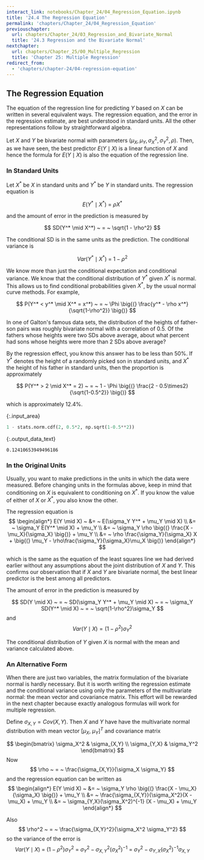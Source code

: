```yaml
---
interact_link: notebooks/Chapter_24/04_Regression_Equation.ipynb
title: '24.4 The Regression Equation'
permalink: 'chapters/Chapter_24/04_Regression_Equation'
previouschapter:
  url: chapters/Chapter_24/03_Regression_and_Bivariate_Normal
  title: '24.3 Regression and the Bivariate Normal'
nextchapter:
  url: chapters/Chapter_25/00_Multiple_Regression
  title: 'Chapter 25: Multiple Regression'
redirect_from:
  - 'chapters/chapter-24/04-regression-equation'
---
```


## The Regression Equation

The equation of the regression line for predicting $Y$ based on $X$ can be written in several equivalent ways. The regression equation, and the error in the regression estimate, are best understood in standard units. All the other representations follow by straightforward algebra.

Let $X$ and $Y$ be bivariate normal with parameters $(\mu_X, \mu_Y, \sigma_X^2, \sigma_Y^2, \rho)$. Then, as we have seen, the best predictor $E(Y \mid X)$ is a linear function of $X$ and hence the formula for $E(Y \mid X)$ is also the equation of the regression line.

### In Standard Units
Let $X^*$ be $X$ in standard units and $Y^*$ be $Y$ in standard units. The regression equation is

$$
E(Y^* \mid X^*) ~ = ~ \rho X^*
$$

and the amount of error in the prediction is measured by

$$
SD(Y^* \mid X^*) ~ = ~ \sqrt{1 - \rho^2}
$$

The conditional SD is in the same units as the prediction. The conditional variance is

$$
Var(Y^* \mid X^*) ~ = ~ 1 - \rho^2
$$

We know more than just the conditional expectation and conditional variance. We know that the conditional distribution of $Y^*$ given $X^*$ is normal. This allows us to find conditional probabilities given $X^*$, by the usual normal curve methods. For example, 

$$
P(Y^* < y^* \mid X^* = x^*) ~ = ~ \Phi \big{(} \frac{y^* - \rho x^*}{\sqrt{1-\rho^2}} \big{)}
$$

In one of Galton's famous data sets, the distribution of the heights of father-son pairs was roughly bivariate normal with a correlation of 0.5. Of the fathers whose heights were two SDs above average, about what percent had sons whose heights were more than 2 SDs above average?

By the regression effect, you know this answer has to be less than 50%. If $Y^*$ denotes the height of a randomly picked son in standard units, and $X^*$ the height of his father in standard units, then the proportion is approximately

$$
P(Y^* > 2 \mid X^* = 2) ~ = ~ 1 - \Phi \big{(} \frac{2 - 0.5\times2}{\sqrt{1-0.5^2}} \big{)}
$$

which is approximately 12.4%.


{:.input_area}
```python
1 - stats.norm.cdf(2, 0.5*2, np.sqrt(1-0.5**2))
```




{:.output_data_text}
```
0.12410653949496186
```



### In the Original Units
Usually, you want to make predictions in the units in which the data were measured. Before changing units in the formulas above, keep in mind that conditioning on $X$ is equivalent to conditioning on $X^*$. If you know the value of either of $X$ or $X^*$, you also know the other.

The regression equation is
$$
\begin{align*}
E(Y \mid X) ~ &= ~ E(\sigma_Y Y^* + \mu_Y \mid X) \\
&= ~ \sigma_Y E(Y^* \mid X) + \mu_Y \\
&= ~ \sigma_Y \rho \big{(} \frac{X - \mu_X}{\sigma_X} \big{)} + \mu_Y \\
&= ~ \rho \frac{\sigma_Y}{\sigma_X} X + \big{(} \mu_Y - \rho\frac{\sigma_Y}{\sigma_X}\mu_X \big{)}
\end{align*}
$$

which is the same as the equation of the least squares line we had derived earlier without any assumptions about the joint distribution of $X$ and $Y$. This confirms our observation that if $X$ and $Y$ are bivariate normal, the best linear predictor is the best among all predictors.

The amount of error in the prediction is measured by

$$
SD(Y \mid X) ~ = ~ SD(\sigma_Y Y^* + \mu_Y \mid X) ~ = ~ 
\sigma_Y SD(Y^* \mid X) ~ = ~ \sqrt{1-\rho^2}\sigma_Y
$$
and
$$
Var(Y \mid X) = (1 - \rho^2)\sigma_Y^2
$$

The conditional distribution of $Y$ given $X$ is normal with the mean and variance calculated above.

### An Alternative Form
When there are just two variables, the matrix formulation of the bivariate normal is hardly necessary. But it is worth writing the regression estimate and the conditional variance using only the parameters of the multivariate normal: the mean vector and covariance matrix. This effort will be rewarded in the next chapter because exactly analogous formulas will work for multiple regression.

Define $\sigma_{X,Y} = Cov(X, Y)$. Then $X$ and $Y$ have have the multivariate normal distribution with mean vector $[\mu_X, ~ \mu_Y]^T$ and covariance matrix

$$
\begin{bmatrix}
\sigma_X^2 & \sigma_{X,Y} \\
\sigma_{Y,X} & \sigma_Y^2
\end{bmatrix}
$$
Now
$$
\rho ~ = ~ \frac{\sigma_{X,Y}}{\sigma_X \sigma_Y}
$$
and the regression equation can be written as
$$
\begin{align*}
E(Y \mid X) ~ &= ~ \sigma_Y \rho \big{(} \frac{X - \mu_X}{\sigma_X} \big{)} + \mu_Y \\
&= ~ \frac{\sigma_{X,Y}}{\sigma_X^2}(X - \mu_X) + \mu_Y \\
&= ~ \sigma_{Y,X}(\sigma_X^2)^{-1} (X - \mu_X) + \mu_Y
\end{align*}
$$

Also
$$
\rho^2 ~ = ~ \frac{\sigma_{X,Y}^2}{\sigma_X^2 \sigma_Y^2}
$$
so the variance of the error is
$$
Var(Y \mid X) ~ = ~ (1 - \rho^2)\sigma_Y^2 ~ = ~ \sigma_Y^2 - \sigma_{X,Y}^2 (\sigma_X^2)^{-1} ~ = ~ \sigma_Y^2 - \sigma_{Y,X} (\sigma_X^2)^{-1} \sigma_{X,Y}
$$
